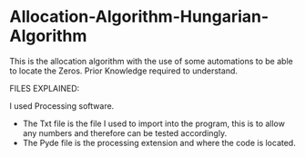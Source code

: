 # Allocation-Algorithm-Hungarian-Algorithm

This is the allocation algorithm with the use of some automations to be able to locate the Zeros. Prior Knowledge required to understand.

FILES EXPLAINED:

I used Processing software.
- The Txt file is the file I used to import into the program, this is to allow any numbers and therefore can be tested accordingly.
- The Pyde file is the processing extension and where the code is located.
